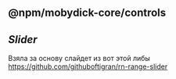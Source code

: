 ## @npm/mobydick-core/controls

## ***Slider***

Взяла за основу слайдет из вот этой либы https://github.com/githuboftigran/rn-range-slider
